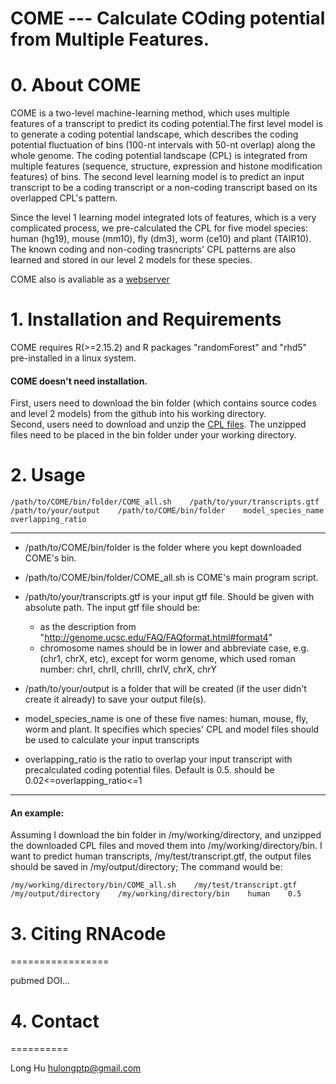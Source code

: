 
# COME --- Calculate COding potential from Multiple Features.

# 0. About COME

COME is a two-level machine-learning method, which uses multiple features of a transcript to predict its coding potential.The first level model is to generate a coding potential landscape, which describes the coding potential fluctuation of bins (100-nt intervals with 50-nt overlap) along the whole genome. The coding potential landscape (CPL) is integrated from multiple features (sequence, structure, expression and histone modification features) of bins. The second level learning model is to predict an input transcript to be a coding transcript or a non-coding transcript based on its overlapped CPL's pattern. 

Since the level 1 learning model integrated lots of features, which is a very complicated process, we pre-calculated the CPL for five model species: human (hg19), mouse (mm10), fly (dm3), worm (ce10) and plant (TAIR10). The known coding and non-coding trasncripts' CPL patterns are also learned and stored in our level 2 models for these species.

COME also is avaliable as a [webserver](http://RNAfinder.ncrnalab.org/COME)
# 1. Installation and Requirements

COME requires R(>=2.15.2) and R packages "randomForest" and "rhd5" pre-installed in a linux system.

#### COME doesn't need installation.  
  First, users need to download the bin folder (which contains source codes and level 2 models) from the github into his working directory.  
  Second, users need to download and unzip the [CPL files](http://lulab.life.tsinghua.edu.cn/RNAfinder/come/CPL_files.tar.gz). The unzipped files need to be placed in the bin folder under your working directory.

# 2. Usage

    /path/to/COME/bin/folder/COME_all.sh    /path/to/your/transcripts.gtf    /path/to/your/output    /path/to/COME/bin/folder    model_species_name    overlapping_ratio
  
_____
* /path/to/COME/bin/folder is the folder where you kept downloaded COME's bin.

* /path/to/COME/bin/folder/COME_all.sh is COME's main program script.

* /path/to/your/transcripts.gtf is your input gtf file. Should be given with absolute path. The input gtf file should be:    
  * as the description from "http://genome.ucsc.edu/FAQ/FAQformat.html#format4"     
  * chromosome names should be in lower and abbreviate case, e.g. (chr1, chrX, etc), except for worm genome, which used roman number: chrI, chrII, chrIII, chrIV, chrX, chrY

* /path/to/your/output is a folder that will be created (if the user didn't create it already) to save your output file(s).

* model_species_name is one of these five names: human, mouse, fly, worm and plant. It specifies which species' CPL and model files should be used to calculate your input transcripts

* overlapping_ratio is the ratio to overlap your input transcript with precalculated coding potential files. Default is 0.5. should be 0.02<=overlapping_ratio<=1
______  
#### An example:

Assuming I download the bin folder in /my/working/directory, and unzipped the downloaded CPL files and moved them into /my/working/directory/bin. I want to predict human transcripts, /my/test/transcript.gtf, the output files should be saved in
/my/output/directory; The command would be: 
  
    /my/working/directory/bin/COME_all.sh    /my/test/transcript.gtf    /my/output/directory    /my/working/directory/bin    human    0.5



# 3. Citing RNAcode
=================

pubmed DOI...


# 4. Contact
==========

Long Hu <hulongptp@gmail.com>
